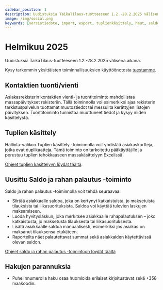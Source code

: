 ```yaml
---
sidebar_position: 1
description: Uudistuksia TaikaTilaus-tuotteeseen 1.2.-28.2.2025 välisenä aikana
image: /img/social.png
keywords: [versiotiedote, import, export, tuplienkäsittely, haut, saldo]
---
```


# Helmikuu 2025

Uudistuksia TaikaTilaus-tuotteeseen 1.2.-28.2.2025 välisenä aikana.

Kysy tarkemmin yksittäisten toiminnallisuuksien käyttöönotosta [tuestamme](https://taikatilaus.freshdesk.com/).

## Kontaktien tuonti/vienti

Asiakasrekisterin kontaktien vienti- ja tuontitoiminto mahdollistaa massapäivitykset rekisteriin. Tällä toiminnolla voi esimerkiksi ajaa rekisterin tarkistuspalvelun tuottamat muutostiedot tai messuilta kerättyjen listojen päivityksen. Tuontitoiminto tunnistaa muuttuneet tiedot ja kysyy niiden käsittelystä.

## Tuplien käsittely

Hallinta-valikon Tuplien käsittely -toiminnolla voit yhdistää asiakaskortteja, jotka ovat duplikaatteja. Tämä toiminto on tarkoitettu pääkäyttäjille ja perustuu tuplien tehokkaaseen massakäsittelyyn Excelissä.

[Ohjeet tuplien käsittelyyn löydät täältä](/docs/ohjeet/yleiset_ominaisuudet/hallinta#tuplien-käsitttely).

## Uusittu Saldo ja rahan palautus -toiminto

Saldo ja rahan palautus -toiminnolla voit tehdä seuraavaa:
- Siirtää asiakkaalle saldoa, joka on kertynyt katkaistuista, jo maksetuista tilauksista tai liikasuorituksista. Saldoa voi käyttää tulevien laskujen maksamiseen.
- Luoda hyvityslaskun, joka merkitsee asiakkaalle rahapalautuksen – joko katkaistusta, jo maksetusta tilauksesta tai liikasuorituksesta.
- Lisätä asiakkaalle saldoa manuaalisesti, esimerkiksi jos asiakas on maksanut tilauksensa etukäteen.
- Raporteilta näet palautettavat summat sekä asiakkaiden käytettävissä olevan saldon.

[Ohjeet saldo ja rahan palautus -toimintoon löydät täältä](/docs/ohjeet/yleiset_ominaisuudet/saldo)

## Hakujen parannuksia

- Puhelinnumerolla haku osaa huomioida erilaiset kirjoitustavat sekä +358 maakoodin.